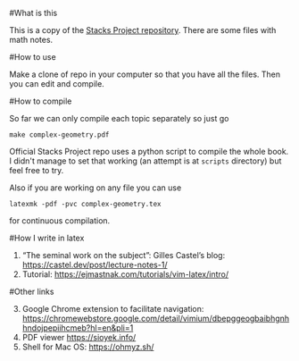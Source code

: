 #What is this

This is a copy of the [Stacks Project repository](https://github.com/stacks/stacks-project).
There are some files with math notes.

#How to use

Make a clone of repo in your computer so that you have all the files. Then you can edit and compile.

#How to compile

So far we can only compile each topic separately so just go

``make complex-geometry.pdf``

Official Stacks Project repo uses a python script to compile the whole book. I didn't manage to set that working (an attempt is at ``scripts`` directory) but feel free to try.

Also if you are working on any file you can use 

``latexmk -pdf -pvc complex-geometry.tex``

for continuous compilation.



#How I write in latex

1. “The seminal work on the subject”: Gilles Castel’s blog: https://castel.dev/post/lecture-notes-1/
2. Tutorial: https://ejmastnak.com/tutorials/vim-latex/intro/

#Other links

3. Google Chrome extension to facilitate navigation: https://chromewebstore.google.com/detail/vimium/dbepggeogbaibhgnhhndojpepiihcmeb?hl=en&pli=1
4. PDF viewer https://sioyek.info/
5. Shell for Mac OS: https://ohmyz.sh/
